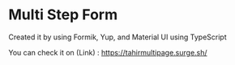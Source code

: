 # Multi Step Form
 Created it by using Formik, Yup, and Material UI using TypeScript
 
You can check it on (Link) : https://tahirmultipage.surge.sh/

